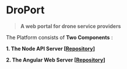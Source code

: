 # DroPort

> **A web portal for drone service providers**

The Platform consists of **Two Components** :

**1. The Node API Server [[Repository](https://github.com/nimeshanuradha/DroPort-Backend)]**

**2. The Angular Web Server [[Repository](https://github.com/nimeshanuradha/DroPort-Frontend)]**

